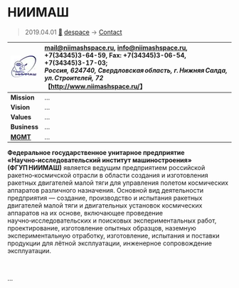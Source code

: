 # НИИМАШ
> 2019.04.01 [🚀](../../index/index.md) [despace](../index.md) → [Contact](../contact.md)

|[![](../f/contact/n/niimash_logo1_thumb.webp)](../f/contact/n/niimash_logo1.png)|<mail@niimashspace.ru>, <info@niimashspace.ru>, +7(34345)3-64-59, Fax: +7(34345)3-06-54, +7(34345)3-17-03;<br> *Россия, 624740, Свердловская область, г. Нижняя Салда, ул. Строителей, 72*<br> 【<http://www.niimashspace.ru/>】|
|:--|:--|
|**Mission**|…|
|**Vision**|…|
|**Values**|…|
|**Business**|…|
|**[MGMT](../mgmt.md)**|…|

**Федеральное государственное унитарное предприятие «Научно‑исследовательский институт машиностроения» (ФГУП НИИМАШ)** является ведущим предприятием российской ракетно‑космичской отрасли в области создания и изготовления ракетных двигателей малой тяги для управления полетом космических аппаратов различного назначения. Основной вид деятельности предприятия — создание, производство и испытания ракетных двигателей малой тяги и двигательных установок космических аппаратов на их основе, включающее проведение научно‑исследовательских и поисковых экспериментальных работ, проектирование, изготовление опытных образцов, наземную экспериментальную отработку, изготовление, испытания и поставки продукции для лётной эксплуатации, инженерное сопровождение эксплуатации.

<p style="page-break-after:always"> </p>

…
